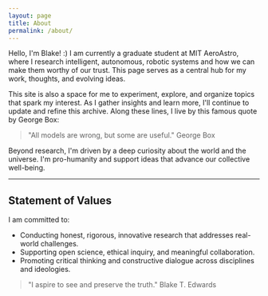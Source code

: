 ```yaml
---
layout: page
title: About
permalink: /about/
---
```


Hello, I'm Blake! :) I am currently a graduate student at MIT AeroAstro, where I research intelligent, autonomous, robotic systems and how we can make them worthy of our trust. This page serves as a central hub for my work, thoughts, and evolving ideas.

This site is also a space for me to experiment, explore, and organize topics that spark my interest. As I gather insights and learn more, I'll continue to update and refine this archive. Along these lines, I live by this famous quote by George Box:

<blockquote class="otro-blockquote">
  "All models are wrong, but some are useful."
  <span>George Box</span>
</blockquote>

<!-- I occasionally write posts about AI, autonomous robotics, cybersecurity, open-source intelligence (OSINT), global dynamics, and world events. In doing so, I aim to synthesize diverse perspectives—recognizing that competing narratives often contain partial truths. My goal is to cut through noise, understand the world as it is, and reflect honestly on complex realities beyond social media echo chambers and mainstream media framing. -->

Beyond research, I'm driven by a deep curiosity about the world and the universe. I'm pro-humanity and support ideas that advance our collective well-being.

---

## Statement of Values

I am committed to:

- Conducting honest, rigorous, innovative research that addresses real-world challenges.
- Supporting open science, ethical inquiry, and meaningful collaboration.
- Promoting critical thinking and constructive dialogue across disciplines and ideologies.

<blockquote class="otro-blockquote">
  "I aspire to see and preserve the truth."
  <span>Blake T. Edwards</span>
</blockquote>
